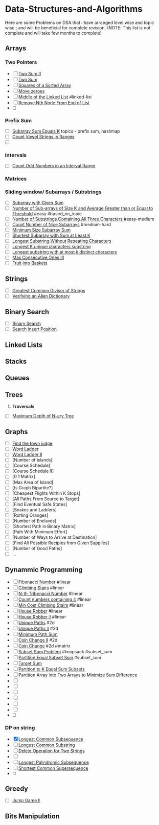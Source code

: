 # Data-Structures-and-Algorithms
Here are some Problems on DSA that i have arranged level wise and topic wise ; and will be beneficial for complete revision.
(NOTE: This list is not complete and will take few months to complete)
## Arrays
### Two Pointers
- [ ] [Two Sum II](https://leetcode.com/problems/two-sum-ii-input-array-is-sorted/)
- [ ] [Two Sum](https://leetcode.com/problems/two-sum/)
- [ ] [Squares of a Sorted Array](https://leetcode.com/problems/squares-of-a-sorted-array/)
- [ ] [Move zeroes](https://leetcode.com/problems/move-zeroes/)
- [ ] [Middle of the Linked List](https://leetcode.com/problems/middle-of-the-linked-list/) #linked-list
- [ ] [Remove Nth Node From End of List](https://leetcode.com/problems/remove-nth-node-from-end-of-list/)
- [ ] 

### Prefix Sum
  - [ ] [Subarray Sum Equals K](https://leetcode.com/problems/subarray-sum-equals-k/)  topics -  prefix sum, hashmap
  - [ ] [Count Vowel Strings in Ranges](https://leetcode.com/problems/count-vowel-strings-in-ranges/)
  - [ ] []()
### Intervals
  - [ ] [Count Odd Numbers in an Interval Range](https://leetcode.com/problems/count-odd-numbers-in-an-interval-range)

### Matrices

### Sliding window/ Subarrays / Substrings
  - [ ]  [Subarray with Given Sum](https://practice.geeksforgeeks.org/problems/subarray-with-given-sum-1587115621/1)
  - [ ]  [Number of Sub-arrays of Size K and Average Greater than or Equal to Threshold](https://leetcode.com/problems/number-of-sub-arrays-of-size-k-and-average-greater-than-or-equal-to-threshold/description/)  #easy #based_on_topic
  - [ ]  [Number of Substrings Containing All Three Characters](https://leetcode.com/problems/number-of-substrings-containing-all-three-characters/description/) #easy-medium
  - [ ]  [Count Number of Nice Subarrays](https://leetcode.com/problems/count-number-of-nice-subarrays/) #medium-hard
  - [ ]  [Minimum Size Subarray Sum](https://leetcode.com/problems/minimum-size-subarray-sum/description/)
  - [ ]  [Shortest Subarray with Sum at Least K](https://leetcode.com/problems/shortest-subarray-with-sum-at-least-k/description/)
  - [ ]  [Longest Substring Without Repeating Characters](https://leetcode.com/problems/longest-substring-without-repeating-characters/)
  - [ ]  [Longest K unique characters substring](https://practice.geeksforgeeks.org/problems/longest-k-unique-characters-substring0853/1)
  - [ ]  [Longest substring with at most k distinct characters](https://leetcode.com/problems/longest-substring-with-at-most-k-distinct-characters/)
  - [ ]  [Max Consecutive Ones III](https://leetcode.com/problems/max-consecutive-ones-iii/description/)
  - [ ]  [Fruit Into Baskets](https://leetcode.com/problems/fruit-into-baskets/)
## Strings
- [ ] [Greatest Common Divisor of Strings](https://leetcode.com/problems/greatest-common-divisor-of-strings/)
- [ ] [Verifying an Alien Dictionary](https://leetcode.com/problems/verifying-an-alien-dictionary/description/)

## Binary Search
- [ ] [Binary Search](https://leetcode.com/problems/binary-search/)
- [ ] [Search Insert Position](https://leetcode.com/problems/search-insert-position/)
## Linked Lists
## Stacks
## Queues

## Trees
1. **Traversals**
  - [ ] [Maximum Depth of N-ary Tree](https://leetcode.com/problems/maximum-depth-of-n-ary-tree/description/)

## Graphs
- [ ] [Find the town judge](https://leetcode.com/problems/find-the-town-judge)
- [ ] [Word Ladder](https://leetcode.com/problems/word-ladder)
- [ ] [Word Ladder II](https://leetcode.com/problems/word-ladder-ii)
- [ ] [Number of islands]
- [ ] [Course Schedule]
- [ ] [Course Schedule II]
- [ ] [0 1 Matrix]
- [ ] [Max Area of Island]
- [ ] [Is Graph Bipartite?]
- [ ] [Cheapest Flights Within K Stops]
- [ ] [All Paths From Source to Target]
- [ ] [Find Eventual Safe States]
- [ ] [Snakes and Ladders]
- [ ] [Rotting Oranges]
- [ ] [Number of Enclaves]
- [ ] [Shortest Path in Binary Matrix]
- [ ] [Path With Minimum Effort]
- [ ] [Number of Ways to Arrive at Destination]
- [ ] [Find All Possible Recipies from Given Supplies]
- [ ] [Number of Good Paths]
- [ ] ...

## Dynammic Programming
- [ ] [Fibonacci Number](https://leetcode.com/problems/fibonacci-number/) #linear
- [ ] [Climbing Stairs](https://leetcode.com/problems/climbing-stairs/) #linear
- [ ] [N-th Tribonacci Number](https://leetcode.com/problems/n-th-tribonacci-number/) #linear
- [ ] [Count numbers containing 4](https://practice.geeksforgeeks.org/problems/count-numbers-containing-43022/1) #linear
- [ ] [Min Cost Climbing Stairs](https://leetcode.com/problems/min-cost-climbing-stairs/) #linear
- [ ] [House Robber](https://leetcode.com/problems/house-robber/) #linear
- [ ] [House Robber II](https://leetcode.com/problems/house-robber-ii/) #linear
- [ ] [Unique Paths](https://leetcode.com/problems/unique-paths/) #2d
- [ ] [Unique Paths II](https://leetcode.com/problems/unique-paths-ii/) #2d
- [ ] [Minimum Path Sum](https://leetcode.com/problems/minimum-path-sum/description/)
- [ ] [Coin Change II](https://leetcode.com/problems/coin-change-ii/) #2d
- [ ] [Coin Change](https://leetcode.com/problems/coin-change/description/) #2d #matrix
- [ ] [Subset Sum Problem](https://practice.geeksforgeeks.org/problems/subset-sum-problem-1611555638/1) #knapsack  #subset_sum
- [ ] [Partition Equal Subset Sum](https://leetcode.com/problems/partition-equal-subset-sum/) #subset_sum
- [ ] [Target Sum](https://leetcode.com/problems/target-sum/)
- [ ] [Partition to K Equal Sum Subsets](https://leetcode.com/problems/partition-to-k-equal-sum-subsets/) 
- [ ] [Partition Array Into Two Arrays to Minimize Sum Difference](https://leetcode.com/problems/partition-array-into-two-arrays-to-minimize-sum-difference/description/) 
- [ ] []()
- [ ] []()
- [ ] []()
- [ ] []()
- [ ] []()
- [ ] []()
- [ ] 
### DP on string
- [X] [Longest Common Subsequence](https://leetcode.com/problems/longest-common-subsequence/)
- [ ] [Longest Common Substring](https://practice.geeksforgeeks.org/problems/longest-common-substring1452/1?page=1)
- [ ] [Delete Operation for Two Strings](https://leetcode.com/problems/delete-operation-for-two-strings/)
- [ ] []()
- [ ] [Longest Palindromic Subsequence](https://leetcode.com/problems/longest-palindromic-subsequence/)
- [ ] [Shortest Common Supersequence](https://leetcode.com/problems/shortest-common-supersequence/description/)
- [ ] 
  
## Greedy
- [ ] [Jump Game II](https://leetcode.com/problems/jump-game-ii/description/)
## Bits Manipulation

